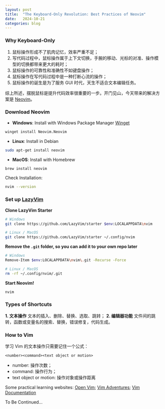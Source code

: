 ```yaml
---
layout: post
title:  "The Keyboard-Only Revolution: Best Practices of Neovim"
date:   2024-10-21
categories: blog
---
```


### Why Keyboard-Only
1. 鼠标操作形成不了肌肉记忆，效率严重不足；
2. 写代码过程中，鼠标操作属于上下文切换，手腕的移动、光标的对准、操作模型的切换都带来更大的耗时；
3. 鼠标操作的可靠性和准确性不如键盘操作；
4. 鼠标操作在写代码过程中是一种打断心流的操作；
5. 鼠标操作的诞生是为了服务 GUI 时代，天生不适合文本编辑任务。

综上所述，摆脱鼠标是提升代码效率很重要的一步。开门见山，今天带来的解决方案是 [Neovim](https://neovim.io/)。

### Download Neovim
 - **Windows**: Install with Windows Package Manager [Winget](https://learn.microsoft.com/en-us/windows/package-manager/winget/)
```bash
winget install Neovim.Neovim
```

 - **Linux**: Install in Debian
```bash
sudo apt-get install neovim
```

- **MacOS**: Install with Homebrew
```bash
brew install neovim
```

Check Installation:
```bash
nvim --version
```

### Set up [LazyVim](http://www.lazyvim.org/)
**Clone LazyVim Starter**
```bash
# Windows
git clone https://github.com/LazyVim/starter $env:LOCALAPPDATA\nvim

# Linux / MacOS
git clone https://github.com/LazyVim/starter ~/.config/nvim
```

**Remove the `.git` folder, so you can add it to your own repo later**
```bash
# Windows
Remove-Item $env:LOCALAPPDATA\nvim\.git -Recurse -Force

# Linux / MacOS
rm -rf ~/.config/nvim/.git
```

**Start Neovim!**
```bash
nvim
```

### Types of Shortcuts
**1. 文本操作**
文本的插入、删除、替换、选取、跳转；
**2. 编辑器功能**
文件间的跳转，函数或变量名的搜索、替换，错误修复，代码生成。

### How to Vim
学习 Vim 的文本操作只需要记住一个公式：
```
<number><command><text object or motion>
```
- number: 操作次数；
- command: 操作行为；
- text object or motion: 操作对象或操作距离

Some practical learning websites:
[Open Vim](https://openvim.com/); [Vim Adventures](https://vim-adventures.com/); [Vim Documentation](https://www.vim.org/docs.php)

To Be Continued...
